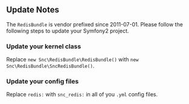 ## Update Notes ##

The `RedisBundle` is vendor prefixed since 2011-07-01.
Please follow the following steps to update your Symfony2 project.

### Update your kernel class ###

Replace `new Snc\RedisBundle\RedisBundle()` with `new Snc\RedisBundle\SncRedisBundle()`.

### Update your config files ###

Replace `redis:` with `snc_redis:` in all of you `.yml` config files.
